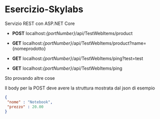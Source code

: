 # Esercizio-Skylabs
Servizio REST con ASP.NET Core

- **POST**  localhost:*{portNumber}*/api/TestWebItems/product

- **GET**   localhost:*{portNumber}*/api/TestWebItems/product?name={nomeprodotto}

- **GET**   localhost:*{portNumber}*/api/TestWebItems/ping?test=test

- **GET**   localhost:*{portNumber}*/api/TestWebItems/ping

Sto provando altre cose

Il body per la POST deve avere la struttura mostrata dal json di esempio

```json
{
 "nome" : "Notebook",
 "prezzo" : 20.00
}
```